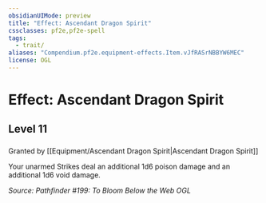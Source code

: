 ```yaml
---
obsidianUIMode: preview
title: "Effect: Ascendant Dragon Spirit"
cssclasses: pf2e,pf2e-spell
tags:
  - trait/
aliases: "Compendium.pf2e.equipment-effects.Item.vJfRASrNBBYW6MEC"
license: OGL
---
```

# Effect: Ascendant Dragon Spirit
## Level 11
### 






Granted by [[Equipment/Ascendant Dragon Spirit|Ascendant Dragon Spirit]]

Your unarmed Strikes deal an additional 1d6 poison damage and an additional 1d6 void damage.

*Source: Pathfinder #199: To Bloom Below the Web*
*OGL*